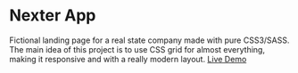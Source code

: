 # Nexter App
Fictional landing page for a real state company made with pure CSS3/SASS. The main idea of this project is to use CSS grid for almost everything, making it responsive and with a really modern layout.
[Live Demo](https://riltonfranzonee.github.io/nexter/)
